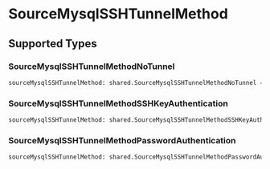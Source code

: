 # SourceMysqlSSHTunnelMethod


## Supported Types

### SourceMysqlSSHTunnelMethodNoTunnel

```python
sourceMysqlSSHTunnelMethod: shared.SourceMysqlSSHTunnelMethodNoTunnel = /* values here */
```

### SourceMysqlSSHTunnelMethodSSHKeyAuthentication

```python
sourceMysqlSSHTunnelMethod: shared.SourceMysqlSSHTunnelMethodSSHKeyAuthentication = /* values here */
```

### SourceMysqlSSHTunnelMethodPasswordAuthentication

```python
sourceMysqlSSHTunnelMethod: shared.SourceMysqlSSHTunnelMethodPasswordAuthentication = /* values here */
```

